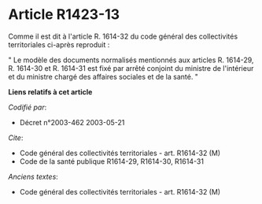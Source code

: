 # Article R1423-13

Comme il est dit à l'article R. 1614-32 du code général des collectivités territoriales ci-après reproduit :

" Le modèle des documents normalisés mentionnés aux articles R. 1614-29, R. 1614-30 et R. 1614-31 est fixé par arrêté
conjoint du ministre de l'intérieur et du ministre chargé des affaires sociales et de la santé. "

**Liens relatifs à cet article**

_Codifié par_:

  - Décret n°2003-462 2003-05-21

_Cite_:

  - Code général des collectivités territoriales - art. R1614-32 (M)
  - Code de la santé publique R1614-29, R1614-30, R1614-31

_Anciens textes_:

  - Code général des collectivités territoriales - art. R1614-32 (M)
